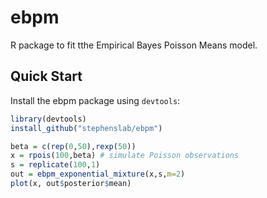 # ebpm
R package to fit tthe Empirical Bayes Poisson Means model.

## Quick Start

Install the ebpm package using `devtools`:

```R
library(devtools)
install_github("stephenslab/ebpm")
```

```R
beta = c(rep(0,50),rexp(50))
x = rpois(100,beta) # simulate Poisson observations
s = replicate(100,1)
out = ebpm_exponential_mixture(x,s,m=2)
plot(x, out$posterior$mean)
```
